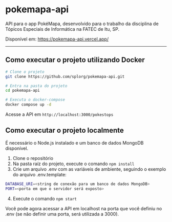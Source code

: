 # pokemapa-api

API para o app PokéMapa, desenvolvido para o trabalho da disciplina de Tópicos Especiais de Informática na FATEC de Itu, SP.

Disponível em: https://pokemapa-api.vercel.app/

<hr />

## Como executar o projeto utilizando Docker

```bash
# Clone o projeto
git clone https://github.com/splorg/pokemapa-api.git

# Entra na pasta do projeto
cd pokemapa-api

# Executa o docker-compose
docker compose up -d
```
Acesse a API em `http://localhost:3000/pokestops`

## Como executar o projeto localmente
É necessário o Node.js instalado e um banco de dados MongoDB disponível.

1. Clone o repositório
2. Na pasta raíz do projeto, execute o comando ```npm install```
3. Crie um arquivo .env com as variáveis de ambiente, seguindo o exemplo do arquivo .env.template:
```bash
DATABASE_URI=<string de conexão para um banco de dados MongoDB>
PORT=<porta em que o servidor será exposto>
```
4. Execute o comando `npm start`

Você pode agora acessar a API em localhost na porta que você definiu no .env (se não definir uma porta, será utilizada a 3000).
